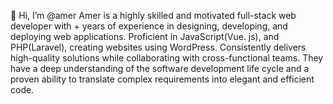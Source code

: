  👋 Hi, I’m @amer
Amer is a  highly skilled and motivated full-stack web developer with + years of experience in designing, developing, and deploying web applications.
Proficient in JavaScript(Vue. js), and PHP(Laravel), creating websites using WordPress.
Consistently delivers high-quality solutions while collaborating with cross-functional teams. 
They have a deep understanding of the software development life cycle and a proven ability to translate complex requirements into elegant and efficient code.

<!---
amer3559/amer3559 is a ✨ special ✨ repository because its `README.md` (this file) appears on your GitHub profile.
You can click the Preview link to take a look at your changes.
--->
